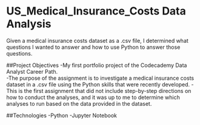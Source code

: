 # US_Medical_Insurance_Costs Data Analysis
Given a medical insurance costs dataset as a .csv file, I determined what questions I wanted to answer and how to use Python to answer those questions.

##Project Objectives
-My first portfolio project of the Codecademy Data Analyst Career Path.  
-The purpose of the assignment is to investigate a medical insurance costs dataset in a .csv file using the Python skills that were recently developed.
-This is the first assignment that did not include step-by-step directions on how to conduct the analyses, and it was up to me to determine which analyses 
to run based on the data provided in the dataset.  


##Technologies
-Python
-Jupyter Notebook
